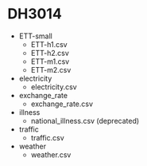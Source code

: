 # DH3014
- ETT-small
  - ETT-h1.csv
  - ETT-h2.csv
  - ETT-m1.csv
  - ETT-m2.csv
- electricity
  - electricity.csv
- exchange_rate
  - exchange_rate.csv
- illness
  - national_illness.csv (deprecated)
- traffic
  - traffic.csv
- weather
  - weather.csv
